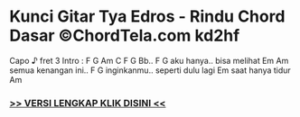 
 # Kunci Gitar Tya Edros - Rindu Chord Dasar ©ChordTela.com kd2hf


Capo ♪ fret 3 Intro : F G Am C F G Bb.. F G aku hanya.. bisa melihat Em Am semua kenangan ini.. F G inginkanmu.. seperti dulu lagi Em saat hanya tidur Am

###  <a href="https://shortlighzx.web.app?sq=Kunci Gitar Tya Edros - Rindu Chord Dasar ©ChordTela.com"> >> VERSI LENGKAP KLIK DISINI << </a>
